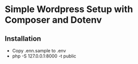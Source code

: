 # Simple Wordpress Setup with Composer and Dotenv

## Installation
 - Copy .enn.sample to .env
 - php -S 127.0.0.1:8000 -t public
 